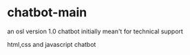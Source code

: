 # chatbot-main

an osl version 1.0 chatbot initially mean't for technical support 

html,css and javascript chatbot
